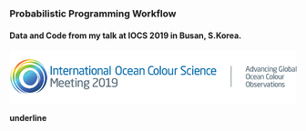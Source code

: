 ### __Probabilistic Programming Workflow__
#### Data and Code from my talk at IOCS 2019 in Busan, S.Korea.
<img src='./resources/logo-header-2019.png'>

____underline____
